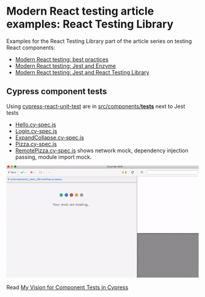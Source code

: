 # Modern React testing article examples: React Testing Library

Examples for the React Testing Library part of the article series on testing React components:

- [Modern React testing: best practices](https://blog.sapegin.me/all/react-testing-1-best-practices/)
- [Modern React testing: Jest and Enzyme](https://blog.sapegin.me/all/react-testing-2-jest-and-enzyme/)
- [Modern React testing: Jest and React Testing Library](https://blog.sapegin.me/all/react-testing-3-jest-and-react-testing-library/)

## Cypress component tests

Using [cypress-react-unit-test](https://github.com/bahmutov/cypress-react-unit-test) are in [src/components/**tests**](src/components/__tests__) next to Jest tests

- [Hello.cy-spec.js](src/components/__tests__/Hello.cy-spec.js)
- [Login.cy-spec.js](src/components/__tests__/Login.cy-spec.js)
- [ExpandCollapse.cy-spec.js](src/components/__tests__/ExpandCollapse.cy-spec.js)
- [Pizza.cy-spec.js](src/components/__tests__/Pizza.cy-spec.js)
- [RemotePizza.cy-spec.js](src/components/__tests__/RemotePizza.cy-spec.js) shows network mock, dependency injection passing, module import mock.

![Remote pizza test](images/remote-pizza.gif)

Read [My Vision for Component Tests in Cypress](https://glebbahmutov.com/blog/my-vision-for-component-tests/)
